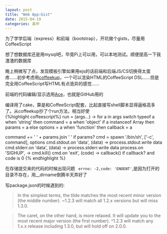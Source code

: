 ```yaml
---
layout: post
title: "Web App:Gist"
date: 2015-04-19
categories: 高中
---
```


为了学学后端（express）和前端（bootstrap），开坑做个gists，尽量用CoffeeScript

想了想数据库还是用mysql吧，毕竟Pi上可以用，可以本地测试。顺便提高一下我渣渣的数据库  

晚上稍微写了点，发现模板引擎如果用ejs的话前端和后端JS/CS切换得太蛋疼……初步考虑用[coffeekup](https://github.com/mauricemach/coffeekup)，一个可以渲染HTML的CoffeeScript DSL……但是完全用CoffeeScript写HTML有点诡异的感觉……

前端的代码编辑/显示选用[Ace](https://github.com/ajaxorg/ace)，也就是GitHub用的

编译用了cake，算是和CoffeeScript配套，比起直接写shell脚本显得逼格高多了。从coffeekup抄了个run方法，相当好使  
{%highlight coffeescript%}
run = (args...) ->
  for a in args
    switch typeof a
      when 'string' then command = a
      when 'object'
        if a instanceof Array then params = a
        else options = a
      when 'function' then callback = a

  command += ' ' + params.join ' ' if params?
  cmd = spawn '/bin/sh', ['-c', command], options
  cmd.stdout.on 'data', (data) -> process.stdout.write data
  cmd.stderr.on 'data', (data) -> process.stderr.write data
  process.on 'SIGHUP', -> cmd.kill()
  cmd.on 'exit', (code) -> callback() if callback? and code is 0
{% endhighlight %}

在存储提交来的代码的时候出现问题 ` errno: -2,code: 'ENOENT'`,是因为打开的目录不存在，用__dirname倒腾半天弄好了

写package.json的时候遇到的:

>In the simplest terms, the tilde matches the most recent minor version (the middle number). ~1.2.3 will match all 1.2.x versions but will miss 1.3.0.  

>The caret, on the other hand, is more relaxed. It will update you to the most recent major version (the first number). ^1.2.3 will match any 1.x.x release including 1.3.0, but will hold off on 2.0.0.
